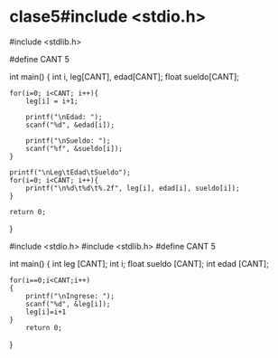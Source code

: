 # clase5#include <stdio.h>
#include <stdlib.h>

#define CANT 5

int main()
{
    int i, leg[CANT], edad[CANT];
    float sueldo[CANT];

    for(i=0; i<CANT; i++){
        leg[i] = i+1;

        printf("\nEdad: ");
        scanf("%d", &edad[i]);

        printf("\nSueldo: ");
        scanf("%f", &sueldo[i]);
    }

    printf("\nLeg\tEdad\tSueldo");
    for(i=0; i<CANT; i++){
        printf("\n%d\t%d\t%.2f", leg[i], edad[i], sueldo[i]);
    }

    return 0;
}





#include <stdio.h>
#include <stdlib.h>
#define CANT 5

int main()
{
    int leg [CANT];
    int i;
    float sueldo [CANT];
    int edad [CANT];

    for(i==0;i<CANT;i++)
    {
        printf("\nIngrese: ");
        scanf("%d", &leg[i]);
        leg[i]=i+1
    }
        return 0;
}








